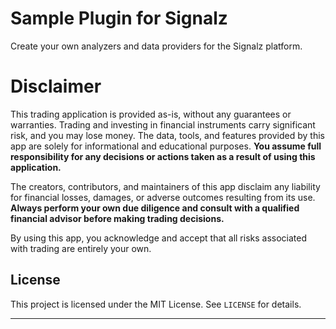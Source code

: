 # Sample Plugin for Signalz

Create your own analyzers and data providers for the Signalz platform.

# Disclaimer

This trading application is provided as-is, without any guarantees or warranties. Trading and investing in financial instruments carry significant risk, and you may lose money. The data, tools, and features provided by this app are solely for informational and educational purposes. **You assume full responsibility for any decisions or actions taken as a result of using this application.**

The creators, contributors, and maintainers of this app disclaim any liability for financial losses, damages, or adverse outcomes resulting from its use. **Always perform your own due diligence and consult with a qualified financial advisor before making trading decisions.**

By using this app, you acknowledge and accept that all risks associated with trading are entirely your own.

## License

This project is licensed under the MIT License. See `LICENSE` for details.

---
